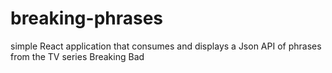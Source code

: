 # breaking-phrases
simple React application that consumes and displays a Json API of phrases from the TV series Breaking Bad
